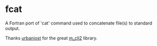 # fcat  

A Fortran port of 'cat' command used to concatenate file(s) to standard output.  

Thanks [urbanjost](https://github.com/urbanjost/) for the great [m_cli2](https://github.com/urbanjost/m_cli2/) library.  
